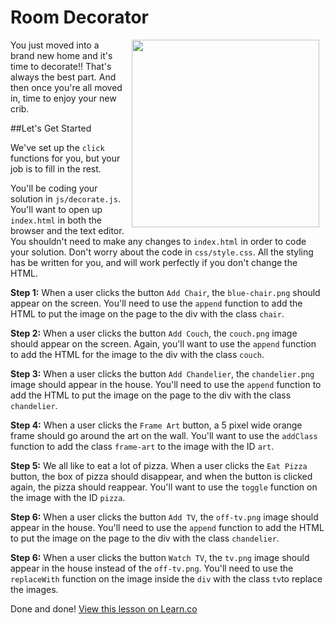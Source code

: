 # Room Decorator

<img src="https://s3.amazonaws.com/after-school-assets/decorate.jpg" width="300px" align="right" hspace="10">

You just moved into a brand new home and it's time to decorate!! That's always the best part. And then once you're all moved in, time to enjoy your new crib.

##Let's Get Started

We've set up the `click` functions for you, but your job is to fill in the rest.

You'll be coding your solution in `js/decorate.js`. You'll want to open up `index.html` in both the browser and the text editor. You shouldn't need to make any changes to `index.html` in order to code your solution. Don't worry about the code in `css/style.css`. All the styling has be written for you, and will work perfectly if you don't change the HTML.

**Step 1:** When a user clicks the button `Add Chair`, the `blue-chair.png` should appear on the screen. You'll need to use the `append` function to add the HTML to put the image on the page to the div with the class `chair`.

**Step 2:** When a user clicks the button `Add Couch`, the `couch.png` image should appear on the screen. Again, you'll want to use the `append` function to add the HTML for the image to the div with the class `couch`.

**Step 3:** When a user clicks the button `Add Chandelier`, the `chandelier.png` image should appear in the house. You'll need to use the `append` function to add the HTML to put the image on the page to the div with the class `chandelier`.

**Step 4:** When a user clicks the `Frame Art` button, a 5 pixel wide orange frame should go around the art on the wall. You'll want to use the `addClass` function to add the class `frame-art` to the image with the ID `art`.

**Step 5:** We all like to eat a lot of pizza. When a user clicks the `Eat Pizza` button, the box of pizza should disappear, and when the button is clicked again, the pizza should reappear. You'll want to use the `toggle` function on the image with the ID `pizza`.

**Step 6:**  When a user clicks the button `Add TV`, the `off-tv.png` image should appear in the house. You'll need to use the `append` function to add the HTML to put the image on the page to the div with the class `chandelier`.

**Step 6:**  When a user clicks the button `Watch TV`, the `tv.png` image should appear in the house instead of the `off-tv.png`. You'll need to use the `replaceWith` function on the image inside the `div` with the class `tv`to replace the images.

Done and done! 
<a href='https://learn.co/lessons/hs-intro-web-design-decorate-room' data-visibility='hidden'>View this lesson on Learn.co</a>

